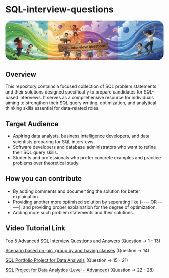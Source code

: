 # SQL-interview-questions
![SQL Interview Questions SS](https://github.com/Gaurav2807/SQL-interview-questions/blob/main/SQL%20Interview%20Questions%20SS.png)

## Overview
This repository contains a focused collection of SQL problem statements and their solutions designed specifically to prepare candidates for SQL-based interviews. It serves as a comprehensive resource for individuals aiming to strengthen their SQL query writing, optimization, and analytical thinking skills essential for data-related roles.

## Target Audience
* Aspiring data analysts, business intelligence developers, and data scientists preparing for SQL interviews.
* Software developers and database administrators who want to refine their SQL query skills.
* Students and professionals who prefer concrete examples and practice problems over theoretical study.

## How you can contribute
* By adding comments and documenting the solution for better explaination.
* Providing another more optimised solution by seperating like (---- OR -----), and providing proper explaination for the degree of optimization.
* Adding more such problem statements and their solutions.

## Video Tutorial Link

[Top 5 Advanced SQL Interview Questions and Answers](https://www.youtube.com/watch?v=EgW3fHqeBNM) (Question -> 1 - 13)

[Scenario based on join, group by and having clauses](https://www.youtube.com/watch?v=SfzbR69LquU) (Question -> 14)

[SQL Portfolio Project for Data Analysis](https://www.youtube.com/watch?v=5kbuhoEw1Xg) (Question -> 15 - 21)

[SQL Project for Data Analytics (Level - Advanced)](https://www.youtube.com/watch?v=ZojpmvXiQXo) (Question -> 22 - 28)
